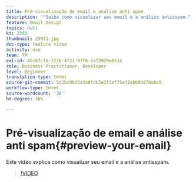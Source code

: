 ```yaml
---
title: Pré-visualização de email e análise anti spam
description: '"Saiba como visualizar seu email e a análise antisspam."'
feature: Email Design
topics: null
kt: 2393
thumbnail: 25921.jpg
doc-type: feature video
activity: use
team: TM
exl-id: 45c6fc1b-1276-4f21-97f6-1af3929e0514
role: Business Practitioner, Developer
level: Beginner
translation-type: tm+mt
source-git-commit: 5d2bc8bd3a3a0fdb5e2f1ef75af2ab60b8f6abc8
workflow-type: tm+mt
source-wordcount: '38'
ht-degree: 36%

---
```


# Pré-visualização de email e análise anti spam{#preview-your-email}

Este vídeo explica como visualizar seu email e a análise antisspam.

>[!VIDEO](https://video.tv.adobe.com/v/25921?quality=12)
